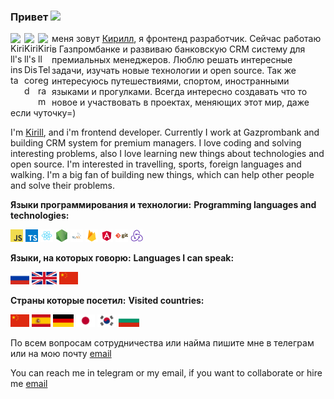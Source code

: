 ### Привет <img src="https://media.giphy.com/media/hvRJCLFzcasrR4ia7z/giphy.gif" width="25px">

<a href="https://www.instagram.com/kirill_pavlovskii15/">
  <img align="left" alt="Kirill's insta" width="22px" src="https://raw.githubusercontent.com/hussainweb/hussainweb/main/icons/instagram.png" />
</a>
<a href="https://discord.gg/kirill15#8962">
  <img align="left" alt="Kirill's Discord" width="22px" src="https://raw.githubusercontent.com/peterthehan/peterthehan/master/assets/discord.svg" />
</a>
<a href="https://t.me/stevenPav">
  <img align="left" alt="Kirill Telegram" width="22px" src="https://user-images.githubusercontent.com/49933115/139837223-bf23d3a9-4638-4e17-994a-ac8678d5f517.png" />
</a>

меня зовут [Кирилл](https://www.kirill-pavlovskii.ru/), я фронтенд разработчик. Сейчас работаю в Газпромбанке и развиваю банковскую CRM систему для премиальных менеджеров. Люблю решать интересные задачи, изучать новые технологии и open source. Так же интересуюсь путешествиями, спортом, иностранными языками и прогулками. Всегда интересно создавать что то новое и участвовать в проектах, меняющих этот мир, даже если чуточку=)

I'm [Kirill](https://www.kirill-pavlovskii.ru/), and i'm frontend developer. Currently I work at Gazprombank and building CRM system for premium managers. I love coding and solving interesting problems, also I love learning new things about technologies and open source. I'm interested in travelling, sports, foreign languages and walking. I'm  a big fan of building new things, which can help other people and solve their problems.
 
 **Языки программирования и технологии:**
 **Programming languages and technologies:**

<code><img height="20" src="https://raw.githubusercontent.com/github/explore/80688e429a7d4ef2fca1e82350fe8e3517d3494d/topics/javascript/javascript.png"></code>
<code><img height="20" src="https://raw.githubusercontent.com/github/explore/80688e429a7d4ef2fca1e82350fe8e3517d3494d/topics/typescript/typescript.png"></code>
<code><img height="20" src="https://raw.githubusercontent.com/github/explore/80688e429a7d4ef2fca1e82350fe8e3517d3494d/topics/react/react.png"></code>
<code><img height="20" src="https://raw.githubusercontent.com/github/explore/80688e429a7d4ef2fca1e82350fe8e3517d3494d/topics/nodejs/nodejs.png"></code>
<code><img height="20" src="https://raw.githubusercontent.com/github/explore/80688e429a7d4ef2fca1e82350fe8e3517d3494d/topics/mysql/mysql.png"></code>
<code><img height="20" src="https://raw.githubusercontent.com/github/explore/80688e429a7d4ef2fca1e82350fe8e3517d3494d/topics/firebase/firebase.png"></code>
<code><img height="20" src="https://raw.githubusercontent.com/github/explore/80688e429a7d4ef2fca1e82350fe8e3517d3494d/topics/angular/angular.png"></code>
<code><img height="20" src="https://raw.githubusercontent.com/github/explore/80688e429a7d4ef2fca1e82350fe8e3517d3494d/topics/git/git.png"></code>
<code><img height="20" src="https://raw.githubusercontent.com/github/explore/80688e429a7d4ef2fca1e82350fe8e3517d3494d/topics/redux/redux.png"></code>

 **Языки, на которых говорю:**
 **Languages I can speak:**
 
<code><img height="20" src="https://github.com/hampusborgos/country-flags/blob/main/svg/ru.svg"></code>
<code><img height="20" src="https://github.com/hampusborgos/country-flags/blob/main/svg/gb.svg"></code>
<code><img height="20" src="https://github.com/hampusborgos/country-flags/blob/main/svg/cn.svg"></code>

 **Страны которые посетил:**
 **Visited countries:**
 
<code><img height="20" src="https://github.com/hampusborgos/country-flags/blob/main/svg/cn.svg"></code>
<code><img height="20" src="https://github.com/hampusborgos/country-flags/blob/main/svg/es.svg"></code>
<code><img height="20" src="https://github.com/hampusborgos/country-flags/blob/main/svg/de.svg"></code>
<code><img height="20" src="https://github.com/hampusborgos/country-flags/blob/main/svg/jp.svg"></code>
<code><img height="20" src="https://github.com/hampusborgos/country-flags/blob/main/svg/kr.svg"></code>
<code><img height="20" src="https://github.com/hampusborgos/country-flags/blob/main/svg/bg.svg"></code>

По всем вопросам сотрудничества или найма пишите мне в телеграм или на мою почту [email](mailto:kirill-pavlovskij@rambler.ru)

You can reach me in telegram or my email, if you want to collaborate or hire me [email](mailto:kirill-pavlovskij@rambler.ru)
